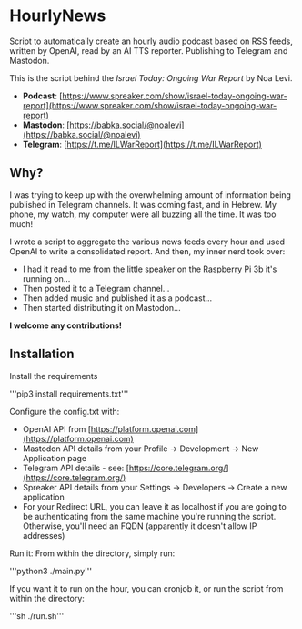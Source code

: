 # HourlyNews

Script to automatically create an hourly audio podcast based on RSS feeds, written by OpenAI, read by an AI TTS reporter. Publishing to Telegram and Mastodon.

This is the script behind the *Israel Today: Ongoing War Report* by Noa Levi.

- **Podcast**: [https://www.spreaker.com/show/israel-today-ongoing-war-report](https://www.spreaker.com/show/israel-today-ongoing-war-report)
- **Mastodon**: [https://babka.social/@noalevi](https://babka.social/@noalevi)
- **Telegram**: [https://t.me/ILWarReport](https://t.me/ILWarReport)

## Why?

I was trying to keep up with the overwhelming amount of information being published in Telegram channels. It was coming fast, and in Hebrew. My phone, my watch, my computer were all buzzing all the time. It was too much!

I wrote a script to aggregate the various news feeds every hour and used OpenAI to write a consolidated report. And then, my inner nerd took over:

- I had it read to me from the little speaker on the Raspberry Pi 3b it's running on...
- Then posted it to a Telegram channel...
- Then added music and published it as a podcast...
- Then started distributing it on Mastodon...

**I welcome any contributions!**

## Installation
Install the requirements

'''pip3 install requirements.txt'''

Configure the config.txt with:
- OpenAI API from [https://platform.openai.com](https://platform.openai.com)
- Mastodon API details from your Profile -> Development -> New Application page
- Telegram API details - see: [https://core.telegram.org/](https://core.telegram.org/)
- Spreaker API details from your Settings -> Developers -> Create a new application
 - For your Redirect URL, you can leave it as localhost if you are going to be authenticating from the same machine you're running the script. Otherwise, you'll need an FQDN (apparently it doesn't allow IP addresses)

Run it:
From within the directory, simply run:

'''python3 ./main.py'''

If you want it to run on the hour, you can cronjob it, or run the script from within the directory:

'''sh ./run.sh'''

